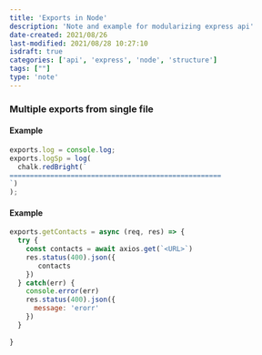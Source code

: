 ```yaml
---
title: 'Exports in Node'
description: 'Note and example for modularizing express api'
date-created: 2021/08/26
last-modified: 2021/08/28 10:27:10
isdraft: true
categories: ['api', 'express', 'node', 'structure']
tags: [""]
type: 'note'
---
```


### Multiple exports from single file 

#### Example 

```javascript
exports.log = console.log;
exports.logSp = log(
  chalk.redBright(`
====================================================
`)
);

```

#### Example 

```javascript
exports.getContacts = async (req, res) => {
  try {
    const contacts = await axios.get(`<URL>`)
    res.status(400).json({
       contacts
    })
  } catch(err) {
    console.error(err)
    res.status(400).json({
      message: 'erorr'
    })
  }
  
}

```